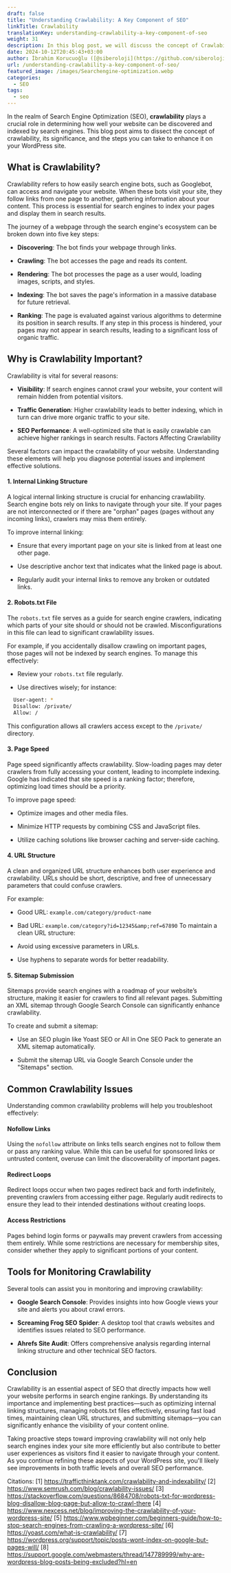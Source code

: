 ```yaml
---
draft: false
title: "Understanding Crawlability: A Key Component of SEO"
linkTitle: Crawlability
translationKey: understanding-crawlability-a-key-component-of-seo
weight: 31
description: In this blog post, we will discuss the concept of Crawlability, its importance, and the steps you can take to enhance it on your WordPress site.
date: 2024-10-12T20:45:43+03:00
author: İbrahim Korucuoğlu ([@siberoloji](https://github.com/siberoloji))
url: /understanding-crawlability-a-key-component-of-seo/
featured_image: /images/Searchengine-optimization.webp
categories:
  - SEO
tags:
  - seo
---
```

In the realm of Search Engine Optimization (SEO), **crawlability** plays a crucial role in determining how well your website can be discovered and indexed by search engines. This blog post aims to dissect the concept of crawlability, its significance, and the steps you can take to enhance it on your WordPress site.

## What is Crawlability?

Crawlability refers to how easily search engine bots, such as Googlebot, can access and navigate your website. When these bots visit your site, they follow links from one page to another, gathering information about your content. This process is essential for search engines to index your pages and display them in search results.

The journey of a webpage through the search engine's ecosystem can be broken down into five key steps:

* **Discovering**: The bot finds your webpage through links.

* **Crawling**: The bot accesses the page and reads its content.

* **Rendering**: The bot processes the page as a user would, loading images, scripts, and styles.

* **Indexing**: The bot saves the page's information in a massive database for future retrieval.

* **Ranking**: The page is evaluated against various algorithms to determine its position in search results.
If any step in this process is hindered, your pages may not appear in search results, leading to a significant loss of organic traffic.

## Why is Crawlability Important?

Crawlability is vital for several reasons:

* **Visibility**: If search engines cannot crawl your website, your content will remain hidden from potential visitors.

* **Traffic Generation**: Higher crawlability leads to better indexing, which in turn can drive more organic traffic to your site.

* **SEO Performance**: A well-optimized site that is easily crawlable can achieve higher rankings in search results.
Factors Affecting Crawlability

Several factors can impact the crawlability of your website. Understanding these elements will help you diagnose potential issues and implement effective solutions.

#### 1. Internal Linking Structure

A logical internal linking structure is crucial for enhancing crawlability. Search engine bots rely on links to navigate through your site. If your pages are not interconnected or if there are "orphan" pages (pages without any incoming links), crawlers may miss them entirely.

To improve internal linking:

* Ensure that every important page on your site is linked from at least one other page.

* Use descriptive anchor text that indicates what the linked page is about.

* Regularly audit your internal links to remove any broken or outdated links.

#### 2. Robots.txt File

The `robots.txt` file serves as a guide for search engine crawlers, indicating which parts of your site should or should not be crawled. Misconfigurations in this file can lead to significant crawlability issues.

For example, if you accidentally disallow crawling on important pages, those pages will not be indexed by search engines. To manage this effectively:

* Review your `robots.txt` file regularly.

* Use directives wisely; for instance:

```bash
  User-agent: *
  Disallow: /private/
  Allow: /
```

This configuration allows all crawlers access except to the `/private/` directory.

#### 3. Page Speed

Page speed significantly affects crawlability. Slow-loading pages may deter crawlers from fully accessing your content, leading to incomplete indexing. Google has indicated that site speed is a ranking factor; therefore, optimizing load times should be a priority.

To improve page speed:

* Optimize images and other media files.

* Minimize HTTP requests by combining CSS and JavaScript files.

* Utilize caching solutions like browser caching and server-side caching.

#### 4. URL Structure

A clean and organized URL structure enhances both user experience and crawlability. URLs should be short, descriptive, and free of unnecessary parameters that could confuse crawlers.

For example:

* Good URL: `example.com/category/product-name`

* Bad URL: `example.com/category?id=12345&amp;ref=67890`
To maintain a clean URL structure:
* Avoid using excessive parameters in URLs.

* Use hyphens to separate words for better readability.

#### 5. Sitemap Submission

Sitemaps provide search engines with a roadmap of your website’s structure, making it easier for crawlers to find all relevant pages. Submitting an XML sitemap through Google Search Console can significantly enhance crawlability.

To create and submit a sitemap:

* Use an SEO plugin like Yoast SEO or All in One SEO Pack to generate an XML sitemap automatically.

* Submit the sitemap URL via Google Search Console under the "Sitemaps" section.

## Common Crawlability Issues

Understanding common crawlability problems will help you troubleshoot effectively:

#### Nofollow Links

Using the `nofollow` attribute on links tells search engines not to follow them or pass any ranking value. While this can be useful for sponsored links or untrusted content, overuse can limit the discoverability of important pages.

#### Redirect Loops

Redirect loops occur when two pages redirect back and forth indefinitely, preventing crawlers from accessing either page. Regularly audit redirects to ensure they lead to their intended destinations without creating loops.

#### Access Restrictions

Pages behind login forms or paywalls may prevent crawlers from accessing them entirely. While some restrictions are necessary for membership sites, consider whether they apply to significant portions of your content.

## Tools for Monitoring Crawlability

Several tools can assist you in monitoring and improving crawlability:

* **Google Search Console**: Provides insights into how Google views your site and alerts you about crawl errors.

* **Screaming Frog SEO Spider**: A desktop tool that crawls websites and identifies issues related to SEO performance.

* **Ahrefs Site Audit**: Offers comprehensive analysis regarding internal linking structure and other technical SEO factors.

## Conclusion

Crawlability is an essential aspect of SEO that directly impacts how well your website performs in search engine rankings. By understanding its importance and implementing best practices—such as optimizing internal linking structures, managing robots.txt files effectively, ensuring fast load times, maintaining clean URL structures, and submitting sitemaps—you can significantly enhance the visibility of your content online.

Taking proactive steps toward improving crawlability will not only help search engines index your site more efficiently but also contribute to better user experiences as visitors find it easier to navigate through your content. As you continue refining these aspects of your WordPress site, you'll likely see improvements in both traffic levels and overall SEO performance.

Citations:
[1] <https://trafficthinktank.com/crawlability-and-indexability/>
[2] <https://www.semrush.com/blog/crawlability-issues/>
[3] <https://stackoverflow.com/questions/8684708/robots-txt-for-wordpress-blog-disallow-blog-page-but-allow-to-crawl-there> [4] <https://www.nexcess.net/blog/improving-the-crawlability-of-your-wordpress-site/>
[5] <https://www.wpbeginner.com/beginners-guide/how-to-stop-search-engines-from-crawling-a-wordpress-site/>
[6] <https://yoast.com/what-is-crawlability/>
[7] <https://wordpress.org/support/topic/posts-wont-index-on-google-but-pages-will/>
[8] <https://support.google.com/webmasters/thread/147789999/why-are-wordpress-blog-posts-being-excluded?hl=en>

